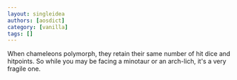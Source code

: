 ```yaml
---
layout: singleidea
authors: [aosdict]
category: [vanilla]
tags: []
---
```

When chameleons polymorph, they retain their same number of hit dice and hitpoints. So while you may be facing a minotaur or an arch-lich, it's a very fragile one.

